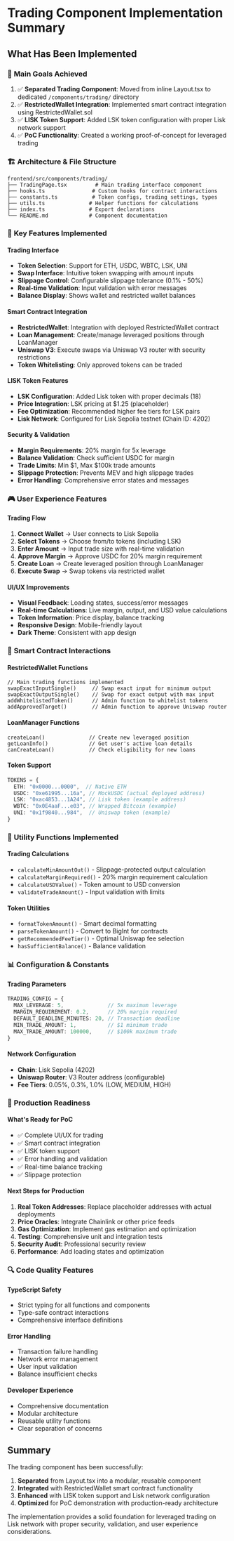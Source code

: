 # Trading Component Implementation Summary

## What Has Been Implemented

### 🎯 **Main Goals Achieved**
1. ✅ **Separated Trading Component**: Moved from inline Layout.tsx to dedicated `/components/trading/` directory
2. ✅ **RestrictedWallet Integration**: Implemented smart contract integration using RestrictedWallet.sol
3. ✅ **LISK Token Support**: Added LSK token configuration with proper Lisk network support
4. ✅ **PoC Functionality**: Created a working proof-of-concept for leveraged trading

### 🏗️ **Architecture & File Structure**
```
frontend/src/components/trading/
├── TradingPage.tsx         # Main trading interface component
├── hooks.ts               # Custom hooks for contract interactions
├── constants.ts           # Token configs, trading settings, types
├── utils.ts              # Helper functions for calculations
├── index.ts              # Export declarations
└── README.md             # Component documentation
```

### 🔧 **Key Features Implemented**

#### **Trading Interface**
- **Token Selection**: Support for ETH, USDC, WBTC, LSK, UNI
- **Swap Interface**: Intuitive token swapping with amount inputs
- **Slippage Control**: Configurable slippage tolerance (0.1% - 50%)
- **Real-time Validation**: Input validation with error messages
- **Balance Display**: Shows wallet and restricted wallet balances

#### **Smart Contract Integration**
- **RestrictedWallet**: Integration with deployed RestrictedWallet contract
- **Loan Management**: Create/manage leveraged positions through LoanManager
- **Uniswap V3**: Execute swaps via Uniswap V3 router with security restrictions
- **Token Whitelisting**: Only approved tokens can be traded

#### **LISK Token Features**
- **LSK Configuration**: Added Lisk token with proper decimals (18)
- **Price Integration**: LSK pricing at $1.25 (placeholder)
- **Fee Optimization**: Recommended higher fee tiers for LSK pairs
- **Lisk Network**: Configured for Lisk Sepolia testnet (Chain ID: 4202)

#### **Security & Validation**
- **Margin Requirements**: 20% margin for 5x leverage
- **Balance Validation**: Check sufficient USDC for margin
- **Trade Limits**: Min $1, Max $100k trade amounts
- **Slippage Protection**: Prevents MEV and high slippage trades
- **Error Handling**: Comprehensive error states and messages

### 🎮 **User Experience Features**

#### **Trading Flow**
1. **Connect Wallet** → User connects to Lisk Sepolia
2. **Select Tokens** → Choose from/to tokens (including LSK)
3. **Enter Amount** → Input trade size with real-time validation
4. **Approve Margin** → Approve USDC for 20% margin requirement
5. **Create Loan** → Create leveraged position through LoanManager
6. **Execute Swap** → Swap tokens via restricted wallet

#### **UI/UX Improvements**
- **Visual Feedback**: Loading states, success/error messages
- **Real-time Calculations**: Live margin, output, and USD value calculations
- **Token Information**: Price display, balance tracking
- **Responsive Design**: Mobile-friendly layout
- **Dark Theme**: Consistent with app design

### 🔗 **Smart Contract Interactions**

#### **RestrictedWallet Functions**
```solidity
// Main trading functions implemented
swapExactInputSingle()     // Swap exact input for minimum output
swapExactOutputSingle()    // Swap for exact output with max input
addWhitelistedToken()      // Admin function to whitelist tokens
addApprovedTarget()        // Admin function to approve Uniswap router
```

#### **LoanManager Functions**
```solidity
createLoan()              // Create new leveraged position
getLoanInfo()             // Get user's active loan details
canCreateLoan()           // Check eligibility for new loans
```

#### **Token Support**
```typescript
TOKENS = {
  ETH: "0x0000...0000",  // Native ETH
  USDC: "0xe61995...16a", // MockUSDC (actual deployed address)
  LSK: "0xac4853...1A24", // Lisk token (example address)
  WBTC: "0x0E4aaF...e03", // Wrapped Bitcoin (example)
  UNI: "0x1f9840...984",  // Uniswap token (example)
}
```

### 🧮 **Utility Functions Implemented**

#### **Trading Calculations**
- `calculateMinAmountOut()` - Slippage-protected output calculation
- `calculateMarginRequired()` - 20% margin requirement calculation
- `calculateUSDValue()` - Token amount to USD conversion
- `validateTradeAmount()` - Input validation with limits

#### **Token Utilities**
- `formatTokenAmount()` - Smart decimal formatting
- `parseTokenAmount()` - Convert to BigInt for contracts
- `getRecommendedFeeTier()` - Optimal Uniswap fee selection
- `hasSufficientBalance()` - Balance validation

### 📊 **Configuration & Constants**

#### **Trading Parameters**
```typescript
TRADING_CONFIG = {
  MAX_LEVERAGE: 5,              // 5x maximum leverage
  MARGIN_REQUIREMENT: 0.2,      // 20% margin required
  DEFAULT_DEADLINE_MINUTES: 20, // Transaction deadline
  MIN_TRADE_AMOUNT: 1,          // $1 minimum trade
  MAX_TRADE_AMOUNT: 100000,     // $100k maximum trade
}
```

#### **Network Configuration**
- **Chain**: Lisk Sepolia (4202)
- **Uniswap Router**: V3 Router address (configurable)
- **Fee Tiers**: 0.05%, 0.3%, 1.0% (LOW, MEDIUM, HIGH)

### 🚀 **Production Readiness**

#### **What's Ready for PoC**
- ✅ Complete UI/UX for trading
- ✅ Smart contract integration
- ✅ LISK token support
- ✅ Error handling and validation
- ✅ Real-time balance tracking
- ✅ Slippage protection

#### **Next Steps for Production**
1. **Real Token Addresses**: Replace placeholder addresses with actual deployments
2. **Price Oracles**: Integrate Chainlink or other price feeds
3. **Gas Optimization**: Implement gas estimation and optimization
4. **Testing**: Comprehensive unit and integration tests
5. **Security Audit**: Professional security review
6. **Performance**: Add loading states and optimization

### 🔍 **Code Quality Features**

#### **TypeScript Safety**
- Strict typing for all functions and components
- Type-safe contract interactions
- Comprehensive interface definitions

#### **Error Handling**
- Transaction failure handling
- Network error management
- User input validation
- Balance insufficient checks

#### **Developer Experience**
- Comprehensive documentation
- Modular architecture
- Reusable utility functions
- Clear separation of concerns

## Summary

The trading component has been successfully:
1. **Separated** from Layout.tsx into a modular, reusable component
2. **Integrated** with RestrictedWallet smart contract functionality
3. **Enhanced** with LISK token support and Lisk network configuration
4. **Optimized** for PoC demonstration with production-ready architecture

The implementation provides a solid foundation for leveraged trading on Lisk network with proper security, validation, and user experience considerations.
